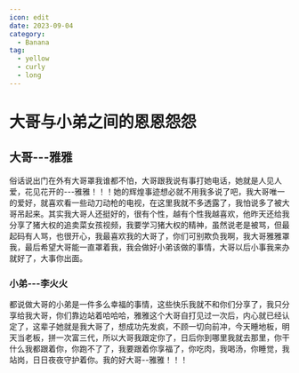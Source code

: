 ```yaml
---
icon: edit
date: 2023-09-04
category:
  - Banana
tag:
  - yellow
  - curly
  - long
---
```


# 大哥与小弟之间的恩恩怨怨

## 大哥---雅雅

俗话说出门在外有大哥罩我谁都不怕，大哥跟我说有事打她电话，她就是人见人爱，花见花开的---雅雅！！！她的辉煌事迹想必就不用我多说了吧，我大哥唯一的爱好，就喜欢看一些动刀动枪的电视，在这里我就不多透露了，我怕说多了被大哥吊起来。其实我大哥人还挺好的，很有个性，越有个性我越喜欢，他昨天还给我分享了猪大权的追卖菜女孩视频，我要学习猪大权的精神，虽然说老是被骂，但最起码有人骂，也很开心，我最喜欢我的大哥了，你们可别欺负我啊，我大哥雅雅罩我，最后希望大哥能一直罩着我，我会做好小弟该做的事情，大哥以后小事我来办就好了，大事你出面。

### 小弟---李火火

都说做大哥的小弟是一件多么幸福的事情，这些快乐我就不和你们分享了，我只分享给我大哥，你们靠边站着哈哈哈，雅雅这个大哥自打见过一次后，内心就已经认定了，这辈子她就是我大哥了，想成功先发疯，不顾一切向前冲，今天睡地板，明天当老板，拼一次富三代，所以大哥我跟定你了，日后你到哪里我就去那里，你干什么我都跟着你，你跑不了了，我要跟着你享福了，你吃肉，我喝汤，你睡觉，我站岗，日日夜夜守护着你。我的好大哥--雅雅！！！
